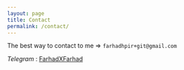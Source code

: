 ```yaml
---
layout: page
title: Contact
permalink: /contact/
---
```


The best way to contact to me => `farhadhpir+git@gmail.com`

*Telegram* : [FarhadXFarhad](https://t.me/farhadxfarhad)



